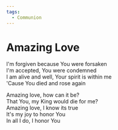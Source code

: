 ```yaml
---
tags:
  - Communion
---
```





# Amazing Love

I'm forgiven because You were forsaken  
I'm accepted, You were condemned  
I am alive and well, Your spirit is within me  
'Cause You died and rose again  

Amazing love, how can it be?  
That You, my King would die for me?  
Amazing love, I know its true  
It's my joy to honor You  
In all I do, I honor You  